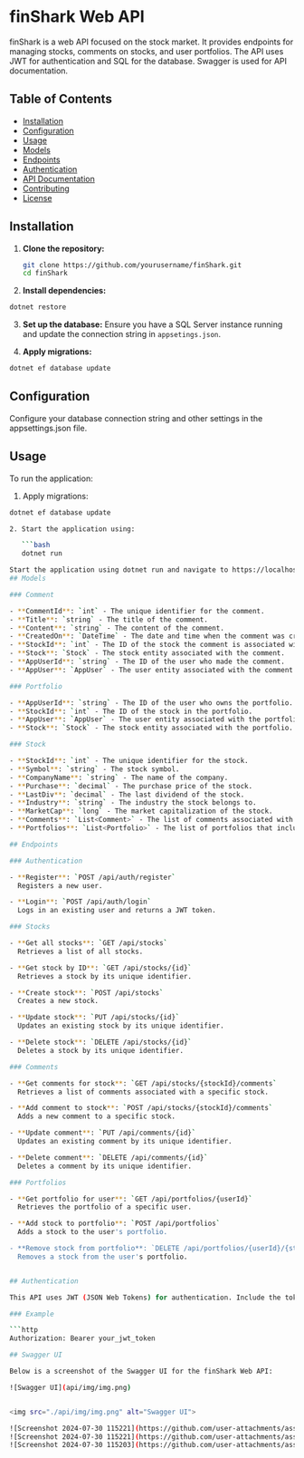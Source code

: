 # finShark Web API

finShark is a web API focused on the stock market. It provides endpoints for managing stocks, comments on stocks, and user portfolios. The API uses JWT for authentication and SQL for the database. Swagger is used for API documentation.

## Table of Contents

- [Installation](#installation)
- [Configuration](#configuration)
- [Usage](#usage)
- [Models](#models)
- [Endpoints](#endpoints)
- [Authentication](#authentication)
- [API Documentation](#api-documentation)
- [Contributing](#contributing)
- [License](#license)

## Installation

1. **Clone the repository:**

   ```bash
   git clone https://github.com/yourusername/finShark.git
   cd finShark

2. **Install dependencies:**

``` bash
dotnet restore 
```

3. **Set up the database:**
Ensure you have a SQL Server instance running and update the connection string in   `appsetings.json`.

4. **Apply migrations:**

``` bash
dotnet ef database update
```
## Configuration

Configure your database connection string and other settings in the appsettings.json file.

## Usage

To run the application:

1. Apply migrations:

```bash
dotnet ef database update

2. Start the application using:

   ```bash
   dotnet run

Start the application using dotnet run and navigate to https://localhost:5001/swagger to view the Swagger API documentation.
## Models

### Comment

- **CommentId**: `int` - The unique identifier for the comment.
- **Title**: `string` - The title of the comment.
- **Content**: `string` - The content of the comment.
- **CreatedOn**: `DateTime` - The date and time when the comment was created.
- **StockId**: `int` - The ID of the stock the comment is associated with.
- **Stock**: `Stock` - The stock entity associated with the comment.
- **AppUserId**: `string` - The ID of the user who made the comment.
- **AppUser**: `AppUser` - The user entity associated with the comment.

### Portfolio

- **AppUserId**: `string` - The ID of the user who owns the portfolio.
- **StockId**: `int` - The ID of the stock in the portfolio.
- **AppUser**: `AppUser` - The user entity associated with the portfolio.
- **Stock**: `Stock` - The stock entity associated with the portfolio.

### Stock

- **StockId**: `int` - The unique identifier for the stock.
- **Symbol**: `string` - The stock symbol.
- **CompanyName**: `string` - The name of the company.
- **Purchase**: `decimal` - The purchase price of the stock.
- **LastDiv**: `decimal` - The last dividend of the stock.
- **Industry**: `string` - The industry the stock belongs to.
- **MarketCap**: `long` - The market capitalization of the stock.
- **Comments**: `List<Comment>` - The list of comments associated with the stock.
- **Portfolios**: `List<Portfolio>` - The list of portfolios that include the stock.

## Endpoints

### Authentication

- **Register**: `POST /api/auth/register`  
  Registers a new user.

- **Login**: `POST /api/auth/login`  
  Logs in an existing user and returns a JWT token.

### Stocks

- **Get all stocks**: `GET /api/stocks`  
  Retrieves a list of all stocks.

- **Get stock by ID**: `GET /api/stocks/{id}`  
  Retrieves a stock by its unique identifier.

- **Create stock**: `POST /api/stocks`  
  Creates a new stock.

- **Update stock**: `PUT /api/stocks/{id}`  
  Updates an existing stock by its unique identifier.

- **Delete stock**: `DELETE /api/stocks/{id}`  
  Deletes a stock by its unique identifier.

### Comments

- **Get comments for stock**: `GET /api/stocks/{stockId}/comments`  
  Retrieves a list of comments associated with a specific stock.

- **Add comment to stock**: `POST /api/stocks/{stockId}/comments`  
  Adds a new comment to a specific stock.

- **Update comment**: `PUT /api/comments/{id}`  
  Updates an existing comment by its unique identifier.

- **Delete comment**: `DELETE /api/comments/{id}`  
  Deletes a comment by its unique identifier.

### Portfolios

- **Get portfolio for user**: `GET /api/portfolios/{userId}`  
  Retrieves the portfolio of a specific user.

- **Add stock to portfolio**: `POST /api/portfolios`  
  Adds a stock to the user's portfolio.

- **Remove stock from portfolio**: `DELETE /api/portfolios/{userId}/{stockId}`  
  Removes a stock from the user's portfolio.


## Authentication

This API uses JWT (JSON Web Tokens) for authentication. Include the token in the `Authorization` header with the `Bearer` scheme for protected endpoints.

### Example

```http
Authorization: Bearer your_jwt_token

## Swagger UI

Below is a screenshot of the Swagger UI for the finShark Web API:

![Swagger UI](api/img/img.png)


<img src="./api/img/img.png" alt="Swagger UI">

![Screenshot 2024-07-30 115221](https://github.com/user-attachments/assets/6f272bc8-9eec-4779-b641-08d6ef28ff45)
![Screenshot 2024-07-30 115221](https://github.com/user-attachments/assets/e999f6f8-9090-4132-a8f4-913f3ca2e55b)
![Screenshot 2024-07-30 115203](https://github.com/user-attachments/assets/5035f7e0-1c37-4808-8449-829a68c62e38)
